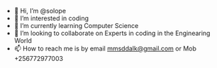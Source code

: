 - 👋 Hi, I’m @solope
- 👀 I’m interested in coding
- 🌱 I’m currently learning Computer Science
- 💞️ I’m looking to collaborate on Experts in coding in the Enginearing World
- 📫 How to reach me is by email mmsddalk@gmail.com or Mob +256772977003

<!---
solope/solope is a ✨ special ✨ repository because its `README.md` (this file) appears on your GitHub profile.
You can click the Preview link to take a look at your changes.
--->
